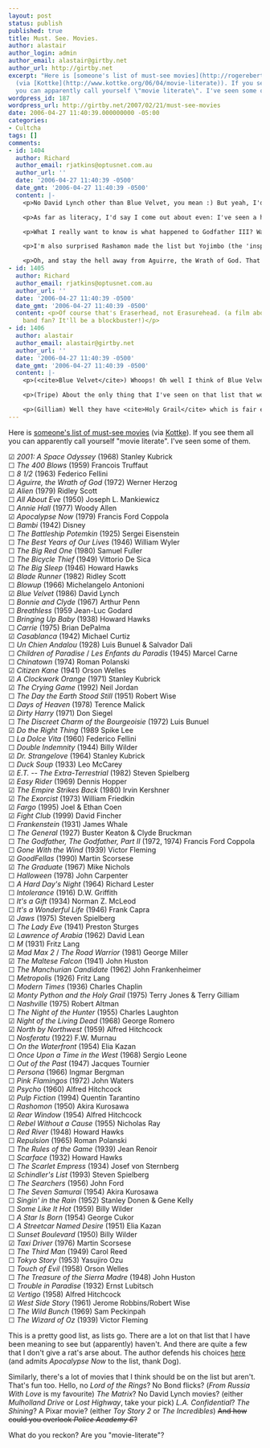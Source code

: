 ```yaml
---
layout: post
status: publish
published: true
title: Must. See. Movies.
author: alastair
author_login: admin
author_email: alastair@girtby.net
author_url: http://girtby.net
excerpt: "Here is [someone's list of must-see movies](http://rogerebert.suntimes.com/apps/pbcs.dll/article?AID=/20060420/EDITOR/60419010)
  (via [Kottke](http://www.kottke.org/06/04/movie-literate)). If you see them all
  you can apparently call yourself \"movie literate\". I've seen some of them.\r\n\r\n\r\n\r\n"
wordpress_id: 187
wordpress_url: http://girtby.net/2007/02/21/must-see-movies
date: 2006-04-27 11:40:39.000000000 -05:00
categories:
- Cultcha
tags: []
comments:
- id: 1404
  author: Richard
  author_email: rjatkins@optusnet.com.au
  author_url: ''
  date: '2006-04-27 11:40:39 -0500'
  date_gmt: '2006-04-27 11:40:39 -0500'
  content: |-
    <p>No David Lynch other than Blue Velvet, you mean :) But yeah, I'd rate Lost Highway above that (not sure I'd recommend Mulholland Drive to the average punter or the discerning connoisseur), but I believe Erasurehead  or The Elephant Man are the definitive Lynches (ignoring the whole Twin Peaks thing).</p>

    <p>As far as literacy, I'd say I come out about even: I've seen a handful you haven't (The Wizard of Oz FTW!), but I haven't seen some of the tripe you have :P</p>

    <p>What I really want to know is what happened to Godfather III? Wasn't it good enough for this list? And where's The Dark Crystal? And where's 1984/Brazil (they're very similar for the most part, much to Terry Gilliam's embarrassment, apparently)?</p>

    <p>I'm also surprised Rashamon made the list but Yojimbo (the 'inspiration' for A Fistful of Dollars) didn't.</p>

    <p>Oh, and stay the hell away from Aguirre, the Wrath of God. That's 3+ hours I'll never see again. (Think about it: a german film about Conquistadors sailing up the Amazon in search of El Dorado, most of them dying and the rest going mad. On what level does that make compelling viewing?!)</p>
- id: 1405
  author: Richard
  author_email: rjatkins@optusnet.com.au
  author_url: ''
  date: '2006-04-27 11:40:39 -0500'
  date_gmt: '2006-04-27 11:40:39 -0500'
  content: <p>Of course that's Eraserhead, not Erasurehead. (a film about a bad UK
    band fan? It'll be a blockbuster!)</p>
- id: 1406
  author: alastair
  author_email: alastair@girtby.net
  author_url: ''
  date: '2006-04-27 11:40:39 -0500'
  date_gmt: '2006-04-27 11:40:39 -0500'
  content: |-
    <p>(<cite>Blue Velvet</cite>) Whoops! Oh well I think of Blue Velvet more of a Denis Hopper vehicle than anything else...</p>

    <p>(Tripe) About the only thing that I've seen on that list that would say is really crap is <cite>E.T.</cite>.</p>

    <p>(Gilliam) Well they have <cite>Holy Grail</cite> which is fair enough, although I probably would have chosen <cite>Life of Brian</cite>.</p>
---
```

Here is [someone's list of must-see movies](http://rogerebert.suntimes.com/apps/pbcs.dll/article?AID=/20060420/EDITOR/60419010) (via [Kottke](http://www.kottke.org/06/04/movie-literate)). If you see them all you can apparently call yourself "movie literate". I've seen some of them.



<a id="more"></a><a id="more-187"></a>


☑ <cite>2001: A Space Odyssey</cite> (1968) Stanley Kubrick   
☐ <cite>The 400 Blows</cite> (1959) Francois Truffaut   
☐ <cite>8 1/2</cite> (1963) Federico Fellini   
☐ <cite>Aguirre, the Wrath of God</cite> (1972) Werner Herzog   
☑ <cite>Alien</cite> (1979) Ridley Scott   
☐ <cite>All About Eve</cite> (1950) Joseph L. Mankiewicz   
☐ <cite>Annie Hall</cite> (1977) Woody Allen   
☑ <cite>Apocalypse Now</cite> (1979) Francis Ford Coppola   
☐ <cite>Bambi</cite> (1942) Disney   
☐ <cite>The Battleship Potemkin</cite> (1925) Sergei Eisenstein   
☐ <cite>The Best Years of Our Lives</cite> (1946) William Wyler   
☐ <cite>The Big Red One</cite> (1980) Samuel Fuller   
☐ <cite>The Bicycle Thief</cite> (1949) Vittorio De Sica   
☑ <cite>The Big Sleep</cite> (1946) Howard Hawks   
☑ <cite>Blade Runner</cite> (1982) Ridley Scott   
☐ <cite>Blowup</cite> (1966) Michelangelo Antonioni   
☑ <cite>Blue Velvet</cite> (1986) David Lynch   
☐ <cite>Bonnie and Clyde</cite> (1967) Arthur Penn   
☐ <cite>Breathless</cite> (1959 Jean-Luc Godard   
☐ <cite>Bringing Up Baby</cite> (1938) Howard Hawks   
☐ <cite>Carrie</cite> (1975) Brian DePalma   
☑ <cite>Casablanca</cite> (1942) Michael Curtiz   
☐ <cite>Un Chien Andalou</cite> (1928) Luis Bunuel & Salvador Dali   
☐ <cite>Children of Paradise</cite> / <cite>Les Enfants du Paradis</cite> (1945) Marcel Carne   
☐ <cite>Chinatown</cite> (1974) Roman Polanski   
☑ <cite>Citizen Kane</cite> (1941) Orson Welles   
☑ <cite>A Clockwork Orange</cite> (1971) Stanley Kubrick   
☑ <cite>The Crying Game</cite> (1992) Neil Jordan   
☐ <cite>The Day the Earth Stood Still</cite> (1951) Robert Wise   
☐ <cite>Days of Heaven</cite> (1978) Terence Malick   
☑ <cite>Dirty Harry</cite> (1971) Don Siegel   
☐ <cite>The Discreet Charm of the Bourgeoisie</cite> (1972) Luis Bunuel   
☑ <cite>Do the Right Thing</cite> (1989 Spike Lee   
☐ <cite>La Dolce Vita</cite> (1960) Federico Fellini   
☐ <cite>Double Indemnity</cite> (1944) Billy Wilder   
☑ <cite>Dr. Strangelove</cite> (1964) Stanley Kubrick   
☐ <cite>Duck Soup</cite> (1933) Leo McCarey   
☑ <cite>E.T. -- The Extra-Terrestrial</cite> (1982) Steven Spielberg   
☑ <cite>Easy Rider</cite> (1969) Dennis Hopper   
☑ <cite>The Empire Strikes Back</cite> (1980) Irvin Kershner   
☑ <cite>The Exorcist</cite> (1973) William Friedkin   
☑ <cite>Fargo</cite> (1995) Joel & Ethan Coen   
☑ <cite>Fight Club</cite> (1999) David Fincher   
☐ <cite>Frankenstein</cite> (1931) James Whale   
☐ <cite>The General</cite> (1927) Buster Keaton & Clyde Bruckman   
☐ <cite>The Godfather,</cite> <cite>The Godfather, Part II</cite> (1972, 1974) Francis Ford Coppola   
☐ <cite>Gone With the Wind</cite> (1939) Victor Fleming   
☑ <cite>GoodFellas</cite> (1990) Martin Scorsese   
☑ <cite>The Graduate</cite> (1967) Mike Nichols   
☐ <cite>Halloween</cite> (1978) John Carpenter   
☐ <cite>A Hard Day's Night</cite> (1964) Richard Lester   
☐ <cite>Intolerance</cite> (1916) D.W. Griffith   
☐ <cite>It's a Gift</cite> (1934) Norman Z. McLeod   
☐ <cite>It's a Wonderful Life</cite> (1946) Frank Capra   
☑ <cite>Jaws</cite> (1975) Steven Spielberg   
☐ <cite>The Lady Eve</cite> (1941) Preston Sturges   
☑ <cite>Lawrence of Arabia</cite> (1962) David Lean   
☐ <cite>M</cite> (1931) Fritz Lang   
☑ <cite>Mad Max 2</cite> / <cite>The Road Warrior</cite> (1981) George Miller   
☑ <cite>The Maltese Falcon</cite> (1941) John Huston   
☐ <cite>The Manchurian Candidate</cite> (1962) John Frankenheimer   
☐ <cite>Metropolis</cite> (1926) Fritz Lang   
☐ <cite>Modern Times</cite> (1936) Charles Chaplin   
☑ <cite>Monty Python and the Holy Grail</cite> (1975) Terry Jones & Terry Gilliam   
☐ <cite>Nashville</cite> (1975) Robert Altman   
☐ <cite>The Night of the Hunter</cite> (1955) Charles Laughton   
☑ <cite>Night of the Living Dead</cite> (1968) George Romero   
☑ <cite>North by Northwest</cite> (1959) Alfred Hitchcock   
☐ <cite>Nosferatu</cite> (1922) F.W. Murnau   
☐ <cite>On the Waterfront</cite> (1954) Elia Kazan   
☐ <cite>Once Upon a Time in the West</cite> (1968) Sergio Leone   
☐ <cite>Out of the Past</cite> (1947) Jacques Tournier   
☐ <cite>Persona</cite> (1966) Ingmar Bergman   
☐ <cite>Pink Flamingos</cite> (1972) John Waters   
☑ <cite>Psycho</cite> (1960) Alfred Hitchcock   
☑ <cite>Pulp Fiction</cite> (1994) Quentin Tarantino   
☐ <cite>Rashomon</cite> (1950) Akira Kurosawa   
☑ <cite>Rear Window</cite> (1954) Alfred Hitchcock   
☐ <cite>Rebel Without a Cause</cite> (1955) Nicholas Ray   
☐ <cite>Red River</cite> (1948) Howard Hawks   
☐ <cite>Repulsion</cite> (1965) Roman Polanski   
☐ <cite>The Rules of the Game</cite> (1939) Jean Renoir   
☐ <cite>Scarface</cite> (1932) Howard Hawks   
☐ <cite>The Scarlet Empress</cite> (1934) Josef von Sternberg   
☑ <cite>Schindler's List</cite> (1993) Steven Spielberg   
☐ <cite>The Searchers</cite> (1956) John Ford   
☐ <cite>The Seven Samurai</cite> (1954) Akira Kurosawa   
☐ <cite>Singin' in the Rain</cite> (1952) Stanley Donen & Gene Kelly   
☐ <cite>Some Like It Hot</cite> (1959) Billy Wilder   
☐ <cite>A Star Is Born</cite> (1954) George Cukor   
☐ <cite>A Streetcar Named Desire</cite> (1951) Elia Kazan   
☐ <cite>Sunset Boulevard</cite> (1950) Billy Wilder   
☑ <cite>Taxi Driver</cite> (1976) Martin Scorsese   
☐ <cite>The Third Man</cite> (1949) Carol Reed   
☐ <cite>Tokyo Story</cite> (1953) Yasujiro Ozu   
☐ <cite>Touch of Evil</cite> (1958) Orson Welles   
☐ <cite>The Treasure of the Sierra Madre</cite> (1948) John Huston   
☐ <cite>Trouble in Paradise</cite> (1932) Ernst Lubitsch   
☑ <cite>Vertigo</cite> (1958) Alfred Hitchcock   
☑ <cite>West Side Story</cite> (1961) Jerome Robbins/Robert Wise   
☐ <cite>The Wild Bunch</cite> (1969) Sam Peckinpah   
☐ <cite>The Wizard of Oz</cite> (1939) Victor Fleming   

This is a pretty good list, as lists go. There are a lot on that list that I have been meaning to see but (apparently) haven't. And there are quite a few that I don't give a rat's arse about. The author defends his choices [here](http://blogs.suntimes.com/scanners/2006/04/ok_maybe_102_movies.html) (and admits <cite>Apocalypse Now</cite> to the list, thank Dog).

Similarly, there's a lot of movies that I think should be on the list but aren't. That's fun too. Hello, no <cite>Lord of the Rings</cite>? No Bond flicks? (<cite>From Russia With Love</cite> is my favourite) <cite>The Matrix</cite>? No David Lynch movies? (either <cite>Mulholland Drive</cite> or <cite>Lost Highway</cite>, take your pick) <cite>L.A. Confidential</cite>? <cite>The Shining</cite>? A Pixar movie? (either <cite>Toy Story 2</cite> or <cite>The Incredibles</cite>) <del>And how could you overlook <cite>Police Academy 6</cite>?</del>

What do you reckon? Are you "movie-literate"?
